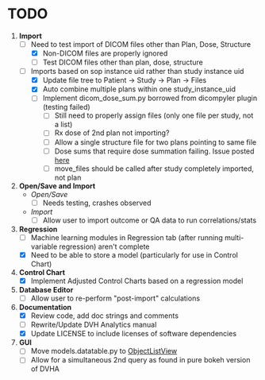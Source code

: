 # TODO

1. **Import**
    - [ ] Need to test import of DICOM files other than Plan, Dose, Structure
        - [X] Non-DICOM files are properly ignored
        - [ ] Test DICOM files other than plan, dose, structure 
    - [ ] Imports based on sop instance uid rather than study instance uid
        - [X] Update file tree to Patient -> Study -> Plan -> Files
        - [X] Auto combine multiple plans within one study_instance_uid
        - [ ] Implement dicom_dose_sum.py borrowed from dicompyler plugin (testing failed)
            - [ ] Still need to properly assign files (only one file per study, not a list)
            - [ ] Rx dose of 2nd plan not importing?
            - [ ] Allow a single structure file for two plans pointing to same file
            - [ ] Dose sums that require dose summation failing. Issue posted [here](https://groups.google.com/forum/?utm_medium=email&utm_source=footer#!msg/dicompyler/qkU2CtYzgLg/EbaV5foXAgAJ)
            - [ ] move_files should be called after study completely imported, not plan

2. **Open/Save and Import**
    * *Open/Save*
        - [ ] Needs testing, crashes observed
    * *Import*
        - [ ] Allow user to import outcome or QA data to run correlations/stats

3. **Regression**
    - [ ] Machine learning modules in Regression tab (after running multi-variable regression) aren't complete 
    - [X] Need to be able to store a model (particularly for use in Control Chart)

4. **Control Chart**
    - [X] Implement Adjusted Control Charts based on a regression model

5. **Database Editor**
    - [ ] Allow user to re-perform "post-import" calculations

6. **Documentation**
    - [X] Review code, add doc strings and comments
    - [ ] Rewrite/Update DVH Analytics manual
    - [X] Update LICENSE to include licenses of software dependencies

7. **GUI**
    - [ ] Move models.datatable.py to [ObjectListView](http://www.blog.pythonlibrary.org/2009/12/23/wxpython-using-objectlistview-instead-of-a-listctrl/)
    - [ ] Allow for a simultaneous 2nd query as found in pure bokeh version of DVHA